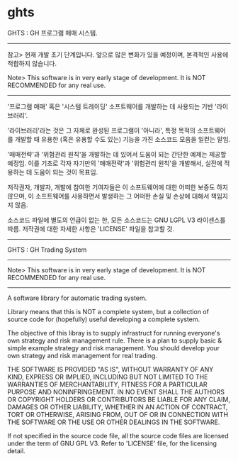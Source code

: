 ghts
====

GHTS : GH 프로그램 매매 시스템.

*********************************************************
참고>
현재 개발 초기 단계입니다.
앞으로 많은 변화가 있을 예정이며, 본격적인 사용에 적합하지 않습니다.

Note>
This software is in very early stage of development.
It is NOT RECOMMENDED for any real use.
*********************************************************

'프로그램 매매' 혹은 '시스템 트레이딩' 소프트웨어를 개발하는 데 사용되는 기반 '라이브러리'.

'라이브러리'라는 것은 그 자체로 완성된 프로그램이 '아니라',
특정 목적의 소프트웨어를 개발할 때 유용한 (혹은 유용할 수도 있는) 기능을 가진 
소스코드 모음을 일컫는 말임.

'매매전략'과 '위험관리 원칙'을 개발하는 데 있어서 도움이 되는 간단한 예제는 제공할 예정임.
이를 기초로 각자 자기만의 '매매전략'과 '위험관리 원칙'을 개발해서,
실전에 적용하는 데 도움이 되는 것이 목표임.

저작권자, 개발자, 개발에 참여한 기여자들은 이 소프트웨어에 대한 어떠한 보증도 하지 않으며, 
이 소프트웨어를 사용하면서 발생하는 그 어떠한 손실 및 손상에 대해서 책임지지 않음.

소스코드 파일에 별도의 언급이 없는 한, 모든 소스코드는 GNU LGPL V3 라이센스를 따름.
저작권에 대한 자세한 사항은 'LICENSE' 파일을 참고할 것.

---------------------------------------------------------------------

GHTS : GH Trading System

*********************************************************
Note>
This software is in very early stage of development.
It is NOT RECOMMENDED for any real use.
*********************************************************

A software library for automatic trading system.

Library means that this is NOT a complete system,
but a collection of source code for (hopefully) useful 
developing a complete system.

The objective of this libray is to supply infrastruct for running everyone's own strategy and risk management rule.
There is a plan to supply basic & simple example strategy and risk management.
You should develop your own strategy and risk management for real trading.

THE SOFTWARE IS PROVIDED "AS IS", WITHOUT WARRANTY OF ANY KIND, EXPRESS OR IMPLIED, INCLUDING BUT NOT LIMITED TO THE WARRANTIES OF MERCHANTABILITY, FITNESS FOR A PARTICULAR PURPOSE AND NONINFRINGEMENT. IN NO EVENT SHALL THE AUTHORS OR COPYRIGHT HOLDERS OR CONTRIBUTORS BE LIABLE FOR ANY CLAIM, DAMAGES OR OTHER LIABILITY, WHETHER IN AN ACTION OF CONTRACT, TORT OR OTHERWISE, ARISING FROM, OUT OF OR IN CONNECTION WITH THE SOFTWARE OR THE USE OR OTHER DEALINGS IN THE SOFTWARE.

If not specified in the source code file, all the source code files are licensed under the term of GNU GPL V3.
Refer to 'LICENSE' file, for the licensing detail.